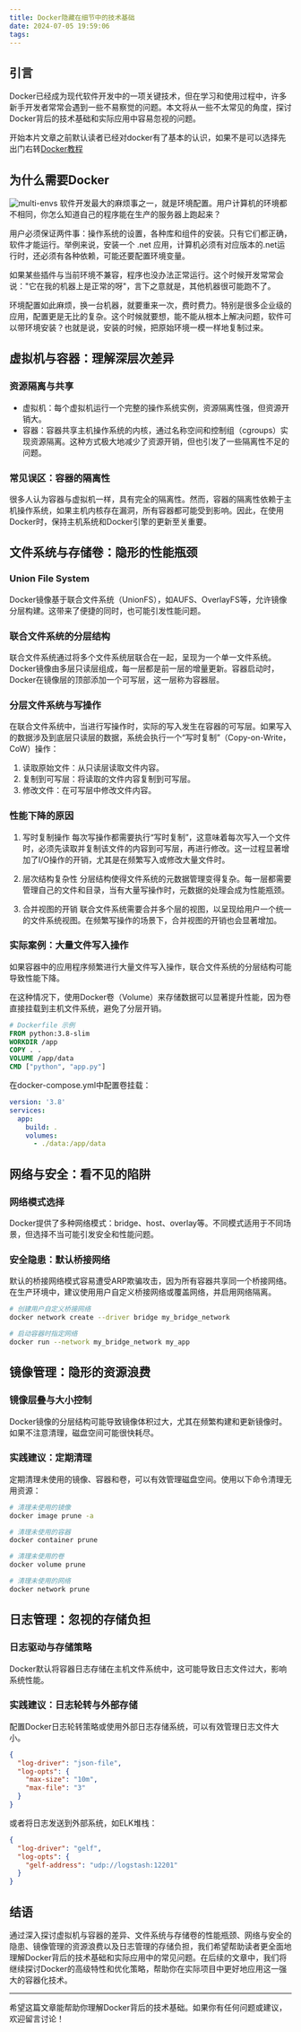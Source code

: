 ```yaml
---
title: Docker隐藏在细节中的技术基础
date: 2024-07-05 19:59:06
tags:
---
```

## 引言
Docker已经成为现代软件开发中的一项关键技术，但在学习和使用过程中，许多新手开发者常常会遇到一些不易察觉的问题。本文将从一些不太常见的角度，探讨Docker背后的技术基础和实际应用中容易忽视的问题。

开始本片文章之前默认读者已经对docker有了基本的认识，如果不是可以选择先出门右转[Docker教程](https://www.runoob.com/docker/docker-tutorial.html)

## 为什么需要Docker
![multi-envs](/images/docker-1/multi-env.png)
软件开发最大的麻烦事之一，就是环境配置。用户计算机的环境都不相同，你怎么知道自己的程序能在生产的服务器上跑起来？

用户必须保证两件事：操作系统的设置，各种库和组件的安装。只有它们都正确，软件才能运行。举例来说，安装一个 .net 应用，计算机必须有对应版本的.net运行时，还必须有各种依赖，可能还要配置环境变量。

如果某些插件与当前环境不兼容，程序也没办法正常运行。这个时候开发常常会说："它在我的机器上是正常的呀"，言下之意就是，其他机器很可能跑不了。

环境配置如此麻烦，换一台机器，就要重来一次，费时费力。特别是很多企业级的应用，配置更是无比的复杂。这个时候就要想，能不能从根本上解决问题，软件可以带环境安装？也就是说，安装的时候，把原始环境一模一样地复制过来。

## 虚拟机与容器：理解深层次差异
### 资源隔离与共享
+ 虚拟机：每个虚拟机运行一个完整的操作系统实例，资源隔离性强，但资源开销大。
+ 容器：容器共享主机操作系统的内核，通过名称空间和控制组（cgroups）实现资源隔离。这种方式极大地减少了资源开销，但也引发了一些隔离性不足的问题。

### 常见误区：容器的隔离性
很多人认为容器与虚拟机一样，具有完全的隔离性。然而，容器的隔离性依赖于主机操作系统，如果主机内核存在漏洞，所有容器都可能受到影响。因此，在使用Docker时，保持主机系统和Docker引擎的更新至关重要。

## 文件系统与存储卷：隐形的性能瓶颈
### Union File System
Docker镜像基于联合文件系统（UnionFS），如AUFS、OverlayFS等，允许镜像分层构建。这带来了便捷的同时，也可能引发性能问题。

### 联合文件系统的分层结构
联合文件系统通过将多个文件系统层联合在一起，呈现为一个单一文件系统。Docker镜像由多层只读层组成，每一层都是前一层的增量更新。容器启动时，Docker在镜像层的顶部添加一个可写层，这一层称为容器层。

### 分层文件系统与写操作
在联合文件系统中，当进行写操作时，实际的写入发生在容器的可写层。如果写入的数据涉及到底层只读层的数据，系统会执行一个“写时复制”（Copy-on-Write，CoW）操作：

1. 读取原始文件：从只读层读取文件内容。
2. 复制到可写层：将读取的文件内容复制到可写层。
3. 修改文件：在可写层中修改文件内容。

### 性能下降的原因
1. 写时复制操作
每次写操作都需要执行“写时复制”，这意味着每次写入一个文件时，必须先读取并复制该文件的内容到可写层，再进行修改。这一过程显著增加了I/O操作的开销，尤其是在频繁写入或修改大量文件时。

2. 层次结构复杂性
分层结构使得文件系统的元数据管理变得复杂。每一层都需要管理自己的文件和目录，当有大量写操作时，元数据的处理会成为性能瓶颈。

3. 合并视图的开销
联合文件系统需要合并多个层的视图，以呈现给用户一个统一的文件系统视图。在频繁写操作的场景下，合并视图的开销也会显著增加。


### 实际案例：大量文件写入操作
如果容器中的应用程序频繁进行大量文件写入操作，联合文件系统的分层结构可能导致性能下降。

在这种情况下，使用Docker卷（Volume）来存储数据可以显著提升性能，因为卷直接挂载到主机文件系统，避免了分层开销。

```dockerfile
# Dockerfile 示例
FROM python:3.8-slim
WORKDIR /app
COPY . .
VOLUME /app/data
CMD ["python", "app.py"]
```

在docker-compose.yml中配置卷挂载：

```yaml
version: '3.8'
services:
  app:
    build: .
    volumes:
      - ./data:/app/data
```

## 网络与安全：看不见的陷阱
### 网络模式选择
Docker提供了多种网络模式：bridge、host、overlay等。不同模式适用于不同场景，但选择不当可能引发安全和性能问题。

### 安全隐患：默认桥接网络
默认的桥接网络模式容易遭受ARP欺骗攻击，因为所有容器共享同一个桥接网络。在生产环境中，建议使用用户自定义桥接网络或覆盖网络，并启用网络隔离。

```bash
# 创建用户自定义桥接网络
docker network create --driver bridge my_bridge_network

# 启动容器时指定网络
docker run --network my_bridge_network my_app
```

## 镜像管理：隐形的资源浪费
### 镜像层叠与大小控制
Docker镜像的分层结构可能导致镜像体积过大，尤其在频繁构建和更新镜像时。如果不注意清理，磁盘空间可能很快耗尽。

### 实践建议：定期清理
定期清理未使用的镜像、容器和卷，可以有效管理磁盘空间。使用以下命令清理无用资源：

```bash
# 清理未使用的镜像
docker image prune -a

# 清理未使用的容器
docker container prune

# 清理未使用的卷
docker volume prune

# 清理未使用的网络
docker network prune
```

## 日志管理：忽视的存储负担
### 日志驱动与存储策略
Docker默认将容器日志存储在主机文件系统中，这可能导致日志文件过大，影响系统性能。

### 实践建议：日志轮转与外部存储
配置Docker日志轮转策略或使用外部日志存储系统，可以有效管理日志文件大小。

```json
{
  "log-driver": "json-file",
  "log-opts": {
    "max-size": "10m",
    "max-file": "3"
  }
}
```
或者将日志发送到外部系统，如ELK堆栈：

```json
{
  "log-driver": "gelf",
  "log-opts": {
    "gelf-address": "udp://logstash:12201"
  }
}
```

## 结语
通过深入探讨虚拟机与容器的差异、文件系统与存储卷的性能瓶颈、网络与安全的隐患、镜像管理的资源浪费以及日志管理的存储负担，我们希望帮助读者更全面地理解Docker背后的技术基础和实际应用中的常见问题。在后续的文章中，我们将继续探讨Docker的高级特性和优化策略，帮助你在实际项目中更好地应用这一强大的容器化技术。

***

希望这篇文章能帮助你理解Docker背后的技术基础。如果你有任何问题或建议，欢迎留言讨论！